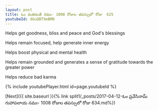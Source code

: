 ```yaml
---
layout: post
title: ఓం మతిమతే నమః- 1008 రోజుల తపస్సులో రోజు  625
youtubeId: dGuQBT9eBM0
---
```

 
 
Helps get goodness, bliss and peace and God's blessings
 
Helps remain focused, help generate inner energy 
 
Helps boost physical and mental health 
 
Helps remain grounded and generates a sense of gratitude towards the greater power 
 
Helps reduce bad karma
 
 
 
 


{% include youtubePlayer.html id=page.youtubeId %}
 
[Next]({{ site.baseurl }}{% link  split1/_posts/2017-04-12-ఓం ప్రవేసినామ్ గుహాపలాయ నమః- 1008 రోజుల తపస్సులో రోజు  634.md%})
 
